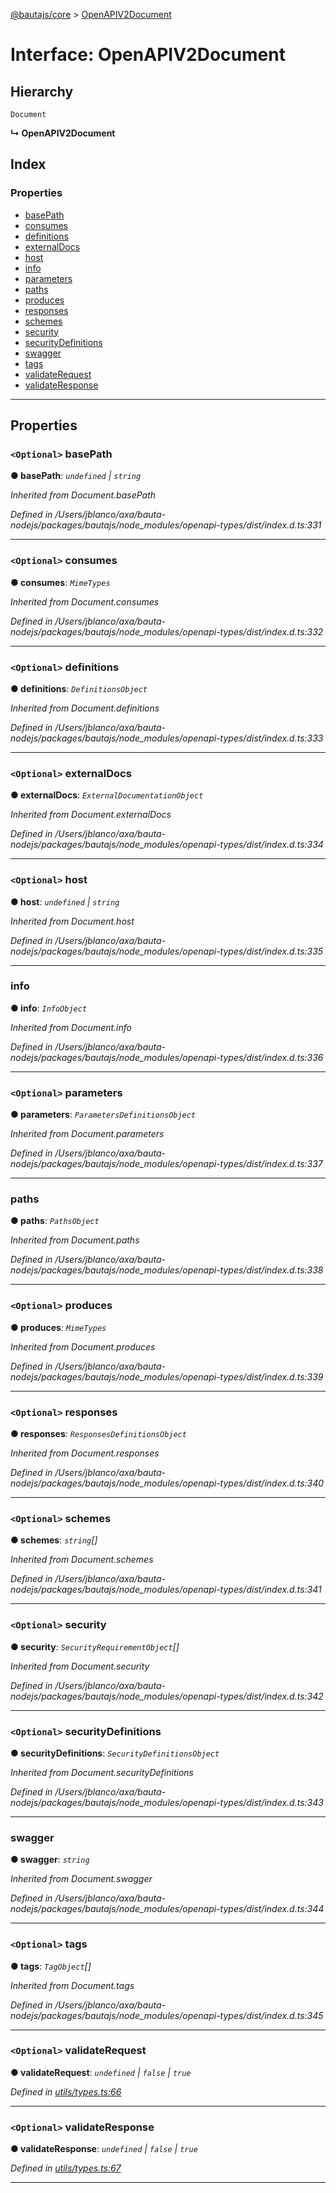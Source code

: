 [@bautajs/core](../README.md) > [OpenAPIV2Document](../interfaces/openapiv2document.md)

# Interface: OpenAPIV2Document

## Hierarchy

 `Document`

**↳ OpenAPIV2Document**

## Index

### Properties

* [basePath](openapiv2document.md#basepath)
* [consumes](openapiv2document.md#consumes)
* [definitions](openapiv2document.md#definitions)
* [externalDocs](openapiv2document.md#externaldocs)
* [host](openapiv2document.md#host)
* [info](openapiv2document.md#info)
* [parameters](openapiv2document.md#parameters)
* [paths](openapiv2document.md#paths)
* [produces](openapiv2document.md#produces)
* [responses](openapiv2document.md#responses)
* [schemes](openapiv2document.md#schemes)
* [security](openapiv2document.md#security)
* [securityDefinitions](openapiv2document.md#securitydefinitions)
* [swagger](openapiv2document.md#swagger)
* [tags](openapiv2document.md#tags)
* [validateRequest](openapiv2document.md#validaterequest)
* [validateResponse](openapiv2document.md#validateresponse)

---

## Properties

<a id="basepath"></a>

### `<Optional>` basePath

**● basePath**: *`undefined` \| `string`*

*Inherited from Document.basePath*

*Defined in /Users/jblanco/axa/bauta-nodejs/packages/bautajs/node_modules/openapi-types/dist/index.d.ts:331*

___
<a id="consumes"></a>

### `<Optional>` consumes

**● consumes**: *`MimeTypes`*

*Inherited from Document.consumes*

*Defined in /Users/jblanco/axa/bauta-nodejs/packages/bautajs/node_modules/openapi-types/dist/index.d.ts:332*

___
<a id="definitions"></a>

### `<Optional>` definitions

**● definitions**: *`DefinitionsObject`*

*Inherited from Document.definitions*

*Defined in /Users/jblanco/axa/bauta-nodejs/packages/bautajs/node_modules/openapi-types/dist/index.d.ts:333*

___
<a id="externaldocs"></a>

### `<Optional>` externalDocs

**● externalDocs**: *`ExternalDocumentationObject`*

*Inherited from Document.externalDocs*

*Defined in /Users/jblanco/axa/bauta-nodejs/packages/bautajs/node_modules/openapi-types/dist/index.d.ts:334*

___
<a id="host"></a>

### `<Optional>` host

**● host**: *`undefined` \| `string`*

*Inherited from Document.host*

*Defined in /Users/jblanco/axa/bauta-nodejs/packages/bautajs/node_modules/openapi-types/dist/index.d.ts:335*

___
<a id="info"></a>

###  info

**● info**: *`InfoObject`*

*Inherited from Document.info*

*Defined in /Users/jblanco/axa/bauta-nodejs/packages/bautajs/node_modules/openapi-types/dist/index.d.ts:336*

___
<a id="parameters"></a>

### `<Optional>` parameters

**● parameters**: *`ParametersDefinitionsObject`*

*Inherited from Document.parameters*

*Defined in /Users/jblanco/axa/bauta-nodejs/packages/bautajs/node_modules/openapi-types/dist/index.d.ts:337*

___
<a id="paths"></a>

###  paths

**● paths**: *`PathsObject`*

*Inherited from Document.paths*

*Defined in /Users/jblanco/axa/bauta-nodejs/packages/bautajs/node_modules/openapi-types/dist/index.d.ts:338*

___
<a id="produces"></a>

### `<Optional>` produces

**● produces**: *`MimeTypes`*

*Inherited from Document.produces*

*Defined in /Users/jblanco/axa/bauta-nodejs/packages/bautajs/node_modules/openapi-types/dist/index.d.ts:339*

___
<a id="responses"></a>

### `<Optional>` responses

**● responses**: *`ResponsesDefinitionsObject`*

*Inherited from Document.responses*

*Defined in /Users/jblanco/axa/bauta-nodejs/packages/bautajs/node_modules/openapi-types/dist/index.d.ts:340*

___
<a id="schemes"></a>

### `<Optional>` schemes

**● schemes**: *`string`[]*

*Inherited from Document.schemes*

*Defined in /Users/jblanco/axa/bauta-nodejs/packages/bautajs/node_modules/openapi-types/dist/index.d.ts:341*

___
<a id="security"></a>

### `<Optional>` security

**● security**: *`SecurityRequirementObject`[]*

*Inherited from Document.security*

*Defined in /Users/jblanco/axa/bauta-nodejs/packages/bautajs/node_modules/openapi-types/dist/index.d.ts:342*

___
<a id="securitydefinitions"></a>

### `<Optional>` securityDefinitions

**● securityDefinitions**: *`SecurityDefinitionsObject`*

*Inherited from Document.securityDefinitions*

*Defined in /Users/jblanco/axa/bauta-nodejs/packages/bautajs/node_modules/openapi-types/dist/index.d.ts:343*

___
<a id="swagger"></a>

###  swagger

**● swagger**: *`string`*

*Inherited from Document.swagger*

*Defined in /Users/jblanco/axa/bauta-nodejs/packages/bautajs/node_modules/openapi-types/dist/index.d.ts:344*

___
<a id="tags"></a>

### `<Optional>` tags

**● tags**: *`TagObject`[]*

*Inherited from Document.tags*

*Defined in /Users/jblanco/axa/bauta-nodejs/packages/bautajs/node_modules/openapi-types/dist/index.d.ts:345*

___
<a id="validaterequest"></a>

### `<Optional>` validateRequest

**● validateRequest**: *`undefined` \| `false` \| `true`*

*Defined in [utils/types.ts:66](https://github.axa.com/Digital/bauta-nodejs/blob/9b864df/packages/bautajs/src/utils/types.ts#L66)*

___
<a id="validateresponse"></a>

### `<Optional>` validateResponse

**● validateResponse**: *`undefined` \| `false` \| `true`*

*Defined in [utils/types.ts:67](https://github.axa.com/Digital/bauta-nodejs/blob/9b864df/packages/bautajs/src/utils/types.ts#L67)*

___

